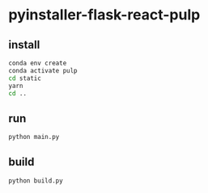 # pyinstaller-flask-react-pulp

## install

```sh
conda env create
conda activate pulp
cd static
yarn
cd ..
```

## run

```sh
python main.py
```

## build

```sh
python build.py
```

